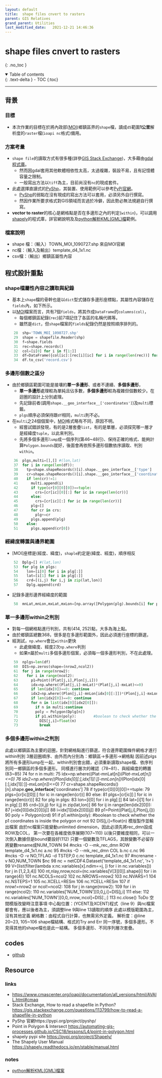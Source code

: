 ```yaml
---
layout: default
title:  shape files cnvert to rasters
parent: GIS Relatives
grand_parent: Utilities
last_modified_date:   2021-12-21 14:46:36
---
```

# shape files cnvert to rasters
{: .no_toc }

<details open markdown="block">
  <summary>
    Table of contents
  </summary>
  {: .text-delta }
- TOC
{:toc}
</details>

---
## 背景
### 目標
- 本次作業的目標在於將內政部([MOI](https://data.moi.gov.tw/MoiOD/Data/DataContent.aspx?oid=CD02C824-45C5-48C8-B631-98B205A2E35A))鄉鎮區界的`shape`檔，讀成`d5`範圍**1公里**解析度的`raster`檔(`ioapi nc`格式)備用。

### 方案考量
- `shape file`的讀取方式有很多種(詳參[GIS Stack Exchange](https://gis.stackexchange.com/questions/113799/how-to-read-a-shapefile-in-python))，大多藉由[gdal程式庫](https://ithelp.ithome.com.tw/articles/10215163)。
  - 然而因gdal套用其他軟體相依性太高，太過複雜，裝設不易，且有記憶體容量之限制。
  - 一般寫出方法以`tiff`為主，目前尚沒有`nc`的現成套件。
- 此處選擇直讀式的[PyShp]()，其裝置、使用範例可以參考[PyPi官網](https://pypi.org/project/pyshp/)。
  - [PyShp]()的弱點在沒有現成的寫出方法可以套用，必須另外自行撰寫。
  - 然因作業所要求格式對GIS領域而言過於冷僻，因此勢必無法規避自行撰寫。
- **vector to raster**的核心是網格點是否在多邊形之內的判定(`within`)，可以調用[shapely]()的程式庫，詳官網說明及及[python解析KML(GML)檔](https://sinotec2.github.io/Focus-on-Air-Quality/utilities/GIS/rd_kml/)範例。

### 檔案說明
- shape 檔：（輸入）TOWN_MOI_1090727.shp 來自MOI官網
- nc檔：（輸入及輸出）template_d4_1x1.nc
- csv檔：（輸出）鄉鎮區屬性內容

## 程式設計重點



### shape檔屬性內容之讀取與紀錄
- 基本上`shape`檔的骨幹也是以`dict`型式儲存多邊形座標點，其屬性內容儲存在`fields`內，如下所示。
- 以[MOI]()檔案而言，共有7個`fields`，將其作成`DataFrame`的`columns(col)`，
  - 每個鄉鎮區紀錄(`rec`)前7項記住了各區的名稱代碼等。
  - 雖然是`dict`，但`shape`檔案的`fields`紀錄仍然是按照順序排列的。

```python
    28  shp='TOWN_MOI_1090727.shp'
    29  shape = shapefile.Reader(shp)
    30  f=shape.fields
    31  rec=shape.records()
    32  col=[i[0] for i in f[1:]]
    33  df=DataFrame({col[ic]:[rec[i][ic] for i in range(len(rec))] for ic in range(7)})
    34  df.to_csv('record.csv')
```

### 多邊形**個數**之區分
- 由於鄉鎮區範圍可能是接壤的**單一多邊形**、或者不連續、**多個多邊形**，
  - **單一多邊形**處理較為單純且佔多數，**多個多邊形**較為複雜但個數較少。在迴圈的設計上分別處理。
  - 先記錄前者(調用`shape.__geo_interface__['coordinates']`)及`multi`標籤。
  - `plgs`順序必須保持跟`df`相同，`multi`則不必。
- 在`multi`之24個個案中，[MOI]()格式略有不同，原因不明。
  - 經嘗試錯誤發現，有的是2層套疊`list`，有的是單層，必須探究哪一層才是經緯度`tuple`，以此來判別。
  - 先將多個多邊形`lump`成一個序列(第46~48行)、保持正確的格式、能夠計算`Polygon.bounds`就好，後面會再依照多邊形個數依序讀取、判別`within`。

```python
    36  plgs,multi=[],[] #(lon,lat)
    37  for i in range(len(df)):
    38    tp=shape.shapeRecords()[i].shape.__geo_interface__['type']
    39    cr=shape.shapeRecords()[i].shape.__geo_interface__['coordinates']
    40    if len(cr)!=1:
    41      multi.append(i)
    42      if type(cr[0][0][0])==tuple:
    43        crs=[cr[ic][0][:] for ic in range(len(cr))]
    44      else:
    45        crs=[cr[ic][:] for ic in range(len(cr))]
    46      plg=[]
    47      for cr in crs:
    48        plg+=cr
    49      plgs.append(plg)
    50    else:
    51      plgs.append(cr[0])
```

### 經緯度轉置與邊界範圍
- [MOI]座標是(經度、緯度)，`shaple`約定是(緯度、經度)，順序相反

```python
    52  Dplg=[] #(lat,lon)
    53  for plg in plgs:
    54    lon=[i[0] for i in plg[:]]
    55    lat=[i[1] for i in plg[:]]
    56    crd=[(i,j) for i,j in zip(lat,lon)]
    57    Dplg.append(crd)
```

- 記錄多邊形邊界經緯度的範圍

```python
    58  mnLat,mnLon,mxLat,mxLon=[np.array([Polygon(plg).bounds[i] for plg in Dplg]) for i in range(4)]
```

### 單一多邊形within之判別
- 對每一個網格點進行判別，共有(414, 252)點，大多為海上點。
- 由於鄉鎮區總數368，很多是在多邊形範圍外，因此必須進行座標的篩選，
- 經測試，`np.where`會比`within`更快
  - 此處做緯度、經度2次`np.where`判別
  - 如果n屬於`multi`多個多邊形個案，必須每一個多邊形判別，不在此處理。

```python
    59  nplgs=len(df)
    60  DIS=np.zeros(shape=(nrow2,ncol2))
    61  for j in range(nrow2):
    62    for i in range(ncol2):
    63      p1=Point((Plat[j,i],Plon[j,i]))
    64      idx=np.where((Plat[j,i]-mnLat)*(Plat[j,i]-mxLat)<=0)
    65      if len(idx[0])==0: continue
    66      idx2=np.where((Plon[j,i]-mnLon[idx[0][:]])*(Plon[j,i]-mxLon[idx[0][:]])<=0)
    67      if len(idx2[0])==0: continue
    68      for n in list(idx[0][idx2[0]]):                                              #loop for each polygons
    69        if n in multi:continue
    70        poly = Polygon(Dplg[n])
    71        if p1.within(poly):        #boolean to check whether the p1 coordinates is inside the polygon or not
    72          DIS[j,i]=float(n)
    73          break
```

### 多個多邊形within之判別
此處以鄉鎮區為主要的迴圈，針對網格點進行篩選，符合邊界範圍條件網格才進行within判別
3層迴圈順序、由外而內分別為：鄉鎮區->多邊形->網格點
因前述plgs將所有多邊形lump在一起，within判別會出錯，必須重新讀取shape檔、依序判別同一鄉鎮區的多個多邊形。
同樣進行層次的確認（78~81）、與經緯度的轉置(83~85)
    74  for n in multi:
    75    idx=np.where((Plat-mnLat[n])*(Plat-mxLat[n])<=0)
    76    idx2=np.where((Plon[idx[0][:],idx[1][:]]-mnLon[n])*(Plon[idx[0][:],idx[1][:]]-mxLon[n])<=0)
    77    cr=shape.shapeRecords()[n].shape.__geo_interface__['coordinates']
    78    if type(cr[0][0][0])==tuple:
    79      plgs=[cr[ic][0][:] for ic in range(len(cr))]
    80    else:
    81      plgs=[cr[ic][:] for ic in range(len(cr))]
    82    for plg in plgs:
    83      lon=[i[0] for i in plg[:]]
    84      lat=[i[1] for i in plg[:]]
    85      crd=[(ii,jj) for ii,jj in zip(lat,lon)]
    86      for ij in range(len(idx2[0])):
    87        j=idx[0][idx2[0][ij]]
    88        i=idx[1][idx2[0][ij]]
    89        p1=Point((Plat[j,i],Plon[j,i]))
    90        poly = Polygon(crd)
    91        if p1.within(poly):  #boolean to check whether the p1 coordinates is inside the polygon or not
    92          DIS[j,i]=float(n)
模版製作並輸出檔案
由於nc檔案只能變動unlimited dimension，因此必須先將rec_dmn設成ROW及COL，
第一次要在各維度依序展開(107~110)
以後只要維度相同，可以一次倒入數據但是bound要設好(112)
只要一個變數及TFLAGS，其餘變數不必留存
將變數rename成NUM_TOWN
    94  #ncks -O --mk_rec_dmn ROW template_d4_1x1.nc a.nc
    95  #ncks -O --mk_rec_dmn COL b.nc c.nc
    96  #ncks -O -v NO,TFLAG -d TSTEP,0 c.nc template_d4_1x1.nc
    97  #ncrename -v NO,NUM_TOWN $nc
    98  nc = netCDF4.Dataset('template_d4_1x1.nc', 'r+')
    99  V=[list(filter(lambda x:nc.variables[x].ndim==j, [i for i in nc.variables])) for j in [1,2,3,4]]
  100  nt,nlay,nrow,ncol=(nc.variables[V[3][0]].shape[i] for i in range(4))
  101  nc.NCOLS=ncol2
  102  nc.NROWS=nrow2
  103  nc.NVARS=1
  104  nc.NSTEPS=1
  105  nc.XCELL=RESm
  106  nc.YCELL=RESm
  107  if nrow!=nrow2 or ncol!=ncol2:
  108    for j in range(nrow2):
  109      for i in range(ncol2):
  110        nc.variables['NUM_TOWN'][0,0,j,i]=DIS[j,i]
  111  else:
  112    nc.variables['NUM_TOWN'][0,0,:nrow,:ncol]=DIS[:,:]
  113  nc.close()
ToDo
空間模版改變時注意事項
中心點位置：(YCENT及XCENT)程式（line 9）與nc檔案都會有，應以後者為主，須調整line 9與line 13讀取的順序
此處以模版範圍為主，沒有其他定義
網格數：由程式自行計算，也無需另外定義。
解析度：@line 20~23, 105~106
shape檔結構、格式的Try and Err
同一序號，多個多邊形。不見得其他的shape檔也是此一結構。
多個多邊形、不同序列層次套疊。

## codes
- [github](https://github.com/sinotec2/cmaq_relatives/blob/master/land/gridmask/withinD5.py)


## Resource
### links
- https://www.cmascenter.org/ioapi/documentation/all_versions/html/AVAIL.html#cmaq
- Stack Exchange, How to read a shapefile in Python? https://gis.stackexchange.com/questions/113799/how-to-read-a-shapefile-in-python
- PyShp 官網https://pypi.org/project/pyshp/
- Point in Polygon & Intersect
https://automating-gis-processes.github.io/CSC18/lessons/L4/point-in-polygon.html
- shapely pypi site https://pypi.org/project/Shapely/
- The Shapely User Manual https://shapely.readthedocs.io/en/stable/manual.html
### notes
- [python解析KML(GML)檔案](https://sinotec2.github.io/Focus-on-Air-Quality/utilities/GIS/rd_kml/)